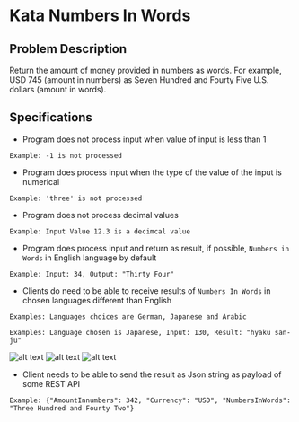 # Kata Numbers In Words

## Problem Description
Return the amount of money provided in numbers as words. For example, USD 745 (amount in numbers) as Seven Hundred and Fourty Five U.S. dollars (amount in words).

## Specifications

- Program does not process input when value of input is less than 1

```
Example: -1 is not processed
```

- Program does process input when the type of the value of the input is numerical

```
Example: 'three' is not processed
```

- Program does not process decimal values

```
Example: Input Value 12.3 is a decimcal value
```

- Program does process input and return as result, if possible, `Numbers in Words` in English language by default


```
Example: Input: 34, Output: "Thirty Four"

```

- Clients do need to be able to receive results of `Numbers In Words` in chosen languages different than English


```
Examples: Languages choices are German, Japanese and Arabic
```

```
Examples: Language chosen is Japanese, Input: 130, Result: "hyaku san-ju"
```

![alt text](https://japan-cc.com/images/knmhyaku.gif)
![alt text](https://japan-cc.com/images/knm3.gif)
![alt text](https://japan-cc.com/images/knm10.gif)


- Client needs to be able to send the result as Json string as payload of some REST API

```
Example: {"AmountInnumbers": 342, "Currency": "USD", "NumbersInWords": "Three Hundred and Fourty Two"}
```